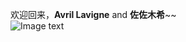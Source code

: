 欢迎回来，**Avril Lavigne** and **佐佐木希**~~  
![Image text](https://artavrillavigne.github.io/img/sasaki.jpg?raw=true)
